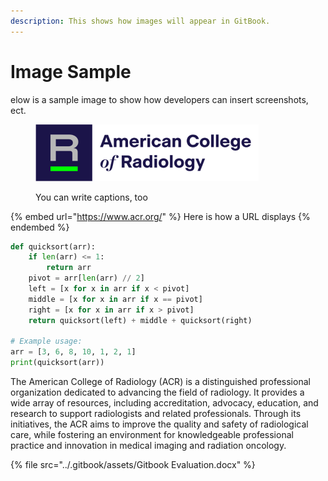 ```yaml
---
description: This shows how images will appear in GitBook.
---
```


# Image Sample

elow is a sample image to show how developers can insert screenshots, ect.

<figure><img src="../.gitbook/assets/ACR-Logo-light-bkg.svg" alt=""><figcaption><p>You can write captions, too</p></figcaption></figure>

{% embed url="https://www.acr.org/" %}
Here is how a URL displays
{% endembed %}

```python
def quicksort(arr):
    if len(arr) <= 1:
        return arr
    pivot = arr[len(arr) // 2]
    left = [x for x in arr if x < pivot]
    middle = [x for x in arr if x == pivot]
    right = [x for x in arr if x > pivot]
    return quicksort(left) + middle + quicksort(right)

# Example usage:
arr = [3, 6, 8, 10, 1, 2, 1]
print(quicksort(arr))
```

The American College of Radiology (ACR) is a distinguished professional organization dedicated to advancing the field of radiology. It provides a wide array of resources, including accreditation, advocacy, education, and research to support radiologists and related professionals. Through its initiatives, the ACR aims to improve the quality and safety of radiological care, while fostering an environment for knowledgeable professional practice and innovation in medical imaging and radiation oncology.

{% file src="../.gitbook/assets/Gitbook Evaluation.docx" %}
